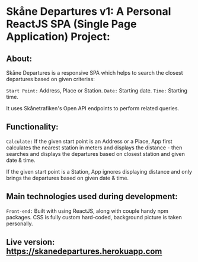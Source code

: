 # Skåne Departures v1: A Personal ReactJS SPA (Single Page Application) Project:

## About:

Skåne Departures is a responsive SPA which helps to search the closest departures based on given criterias:

`Start Point:` Address, Place or Station.
`Date:` Starting date.
`Time:` Starting time.

It uses Skånetrafiken's Open API endpoints to perform related queries.

## Functionality:

`Calculate:` If the given start point is an Address or a Place, App first calculates the nearest station in meters and displays the distance - then searches and displays the departures based on closest station and given date & time.

If the given start point is a Station, App ignores displaying distance and only brings the departures based on given date & time.

## Main technologies used during development:

`Front-end:` Built with using ReactJS, along with couple handy npm packages. CSS is fully custom hard-coded, background picture is taken personally.

## Live version: https://skanedepartures.herokuapp.com
